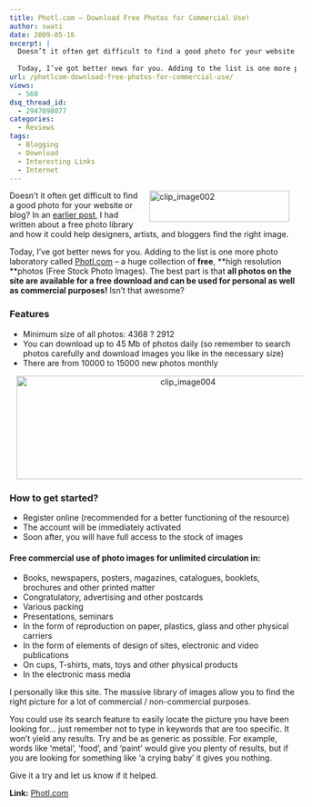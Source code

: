 ```yaml
---
title: Photl.com – Download Free Photos for Commercial Use!
author: swati
date: 2009-05-16
excerpt: |
  Doesn’t it often get difficult to find a good photo for your website or blog? In an earlier post, I had written about a free photo library and how it could help designers, artists, and bloggers find the right image.
  
  Today, I’ve got better news for you. Adding to the list is one more photo laboratory called Photl.com – a huge collection of free, high resolution photos (Free Stock Photo Images). The best part is that all photos on the site are available for a free download and can be used for personal as well as commercial purposes! Isn’t that awesome?
url: /photlcom-download-free-photos-for-commercial-use/
views:
  - 560
dsq_thread_id:
  - 2947098077
categories:
  - Reviews
tags:
  - Blogging
  - Download
  - Interesting Links
  - Internet
---
```

<img class="alignright wp-image-51852" style="border: 0pt none;margin-left: 12px;margin-right: 12px" src="http://cdn.devilsworkshop.org/files/2009/05/clip-image00246.jpg" border="0" alt="clip_image002" hspace="12" width="246" height="55" align="right" />Doesn’t it often get difficult to find a good photo for your website or blog? In an [earlier post][1], I had written about a free photo library and how it could help designers, artists, and bloggers find the right image.

Today, I’ve got better news for you. Adding to the list is one more photo laboratory called <a href="http://www.photl.com/" onclick="_gaq.push(['_trackEvent', 'outbound-article', 'http://www.photl.com/', 'Photl.com']);" >Photl.com</a> – a huge collection of **free**, **high resolution **photos (Free Stock Photo Images). The best part is that **all photos on the site are available for a free download and can be used for personal as well as commercial purposes!** Isn’t that awesome?

### Features

  * Minimum size of all photos: 4368 ? 2912
  * You can download up to 45 Mb of photos daily (so remember to search photos carefully and download images you like in the necessary size)
  * There are from 10000 to 15000 new photos monthly

<p style="text-align: center">
  <img class="aligncenter" style="border: 0pt none;margin-left: 12px;margin-right: 12px" src="http://cdn.devilsworkshop.org/files/2009/05/clip-image00416.jpg" border="0" alt="clip_image004" hspace="12" width="588" height="182" />
</p>

### How to get started?

  * Register online (recommended for a better functioning of the resource)
  * The account will be immediately activated
  * Soon after, you will have full access to the stock of images

#### Free commercial use of photo images for unlimited circulation in:

  * Books, newspapers, posters, magazines, catalogues, booklets, brochures and other printed matter
  * Congratulatory, advertising and other postcards
  * Various packing
  * Presentations, seminars
  * In the form of reproduction on paper, plastics, glass and other physical carriers
  * In the form of elements of design of sites, electronic and video publications
  * On cups, T-shirts, mats, toys and other physical products
  * In the electronic mass media

I personally like this site. The massive library of images allow you to find the right picture for a lot of commercial / non-commercial purposes.

You could use its search feature to easily locate the picture you have been looking for… just remember not to type in keywords that are too specific. It won’t yield any results. Try and be as generic as possible. For example, words like ‘metal’, ‘food’, and ‘paint’ would give you plenty of results, but if you are looking for something like ‘a crying baby’ it gives you nothing.

Give it a try and let us know if it helped.

**Link:** <a href="http://www.photl.com" onclick="_gaq.push(['_trackEvent', 'outbound-article', 'http://www.photl.com', 'Photl.com']);" >Photl.com</a>

 [1]: http://devilsworkshop.org/open-stock-photography-your-home-for-free-photos/
